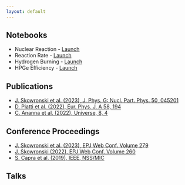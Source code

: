 ```yaml
---
layout: default
---
```


## Notebooks

*   Nuclear Reaction - [Launch](https://mybinder.org/v2/gh/skowrons94/Nuclear_Reaction/HEAD)
*   Reaction Rate - [Launch](https://mybinder.org/v2/gh/skowrons94/Reaction_Rate/HEAD)
*   Hydrogen Burning - [Launch](https://mybinder.org/v2/gh/skowrons94/Hydrogen_Burning/HEAD)
*   HPGe Efficiency - [Launch](https://mybinder.org/v2/gh/skowrons94/HPGe-Efficiency/HEAD)

## Publications

*   [J. Skowronski et al. (2023), J. Phys. G: Nucl. Part. Phys. 50, 045201](https://iopscience.iop.org/article/10.1088/1361-6471/acb961)
*   [D. Piatti et al. (2022), Eur. Phys. J. A 58, 194](https://link.springer.com/article/10.1140/epja/s10050-022-00827-2)
*   [C. Ananna et al. (2022), Universe, 8, 4](https://doi.org/10.3390/universe8010004)

## Conference Proceedings

*   [J. Skowronski et al. (2023), EPJ Web Conf. Volume 279](https://doi.org/10.1051/epjconf/202327903002)
*   [J. Skowronski (2022), EPJ Web Conf. Volume 260](https://doi.org/10.1051/epjconf/202226011008)
*   [S. Capra et al. (2019), IEEE, NSS/MIC](https://ieeexplore.ieee.org/document/9059819)

## Talks

